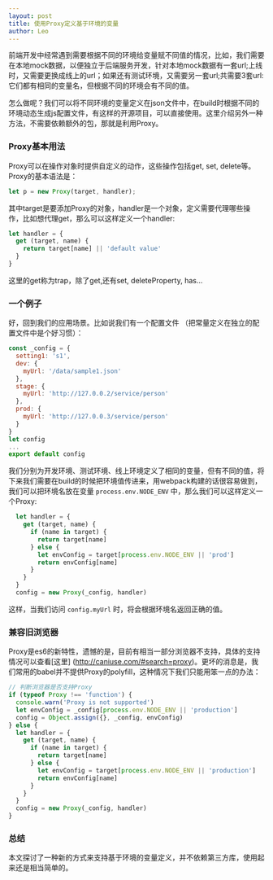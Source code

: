 ```yaml
---
layout: post
title: 使用Proxy定义基于环境的变量
author: Leo
---
```


前端开发中经常遇到需要根据不同的环境给变量赋不同值的情况，比如，我们需要在本地mock数据，以便独立于后端服务开发，针对本地mock数据有一套url;上线时，又需要更换成线上的url；如果还有测试环境，又需要另一套url;共需要3套url: 它们都有相同的变量名，但根据不同的环境会有不同的值。

怎么做呢？我们可以将不同环境的变量定义在json文件中，在build时根据不同的环境动态生成js配置文件，有这样的开源项目，可以直接使用。这里介绍另外一种方法，不需要依赖额外的包，那就是利用Proxy。

### Proxy基本用法

Proxy可以在操作对象时提供自定义的动作，这些操作包括get, set, delete等。Proxy的基本语法是：

```javascript
let p = new Proxy(target, handler);
```

其中target是要添加Proxy的对象，handler是一个对象，定义需要代理哪些操作，比如想代理get，那么可以这样定义一个handler:

```javascript
let handler = {
  get (target, name) {
    return target[name] || 'default value'
  }
}
```

这里的get称为trap，除了get,还有set, deleteProperty, has...

### 一个例子

好，回到我们的应用场景。比如说我们有一个配置文件 （把常量定义在独立的配置文件中是个好习惯）：

```javascript
const _config = {
  setting1: 's1',
  dev: {
    myUrl: '/data/sample1.json'
  },
  stage: {
    myUrl: 'http://127.0.0.2/service/person'
  },
  prod: {
    myUrl: 'http://127.0.0.3/service/person'
  }
}
let config
...
export default config
```

我们分别为开发环境、测试环境、线上环境定义了相同的变量，但有不同的值，将下来我们需要在build的时候把环境值传进来，用webpack构建的话很容易做到，我们可以把环境名放在变量 `process.env.NODE_ENV` 中，那么我们可以这样定义一个Proxy:

```javascript
  let handler = {
    get (target, name) {
      if (name in target) {
        return target[name]
      } else {
        let envConfig = target[process.env.NODE_ENV || 'prod']
        return envConfig[name]
      }
    }
  }
  config = new Proxy(_config, handler)
```

这样，当我们访问 `config.myUrl` 时，将会根据环境名返回正确的值。

### 兼容旧浏览器

Proxy是es6的新特性，遗憾的是，目前有相当一部分浏览器不支持，具体的支持情况可以查看[这里] (http://caniuse.com/#search=proxy)。更坏的消息是，我们常用的babel并不提供Proxy的polyfill，这种情况下我们只能用笨一点的办法：

```javascript
// 判断浏览器是否支持Proxy
if (typeof Proxy !== 'function') {
  console.warn('Proxy is not supported')
  let envConfig = _config[process.env.NODE_ENV || 'production']
  config = Object.assign({}, _config, envConfig)
} else {
  let handler = {
    get (target, name) {
      if (name in target) {
        return target[name]
      } else {
        let envConfig = target[process.env.NODE_ENV || 'production']
        return envConfig[name]
      }
    }
  }
  config = new Proxy(_config, handler)
}
```

### 总结

本文探讨了一种新的方式来支持基于环境的变量定义，并不依赖第三方库，使用起来还是相当简单的。

